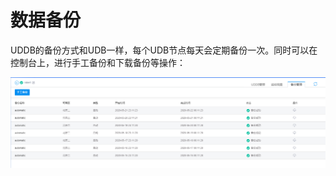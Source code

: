 # 数据备份



UDDB的备份方式和UDB一样，每个UDB节点每天会定期备份一次。同时可以在控制台上，进行手工备份和下载备份等操作：

![image](/images/uddb202005001.png)

